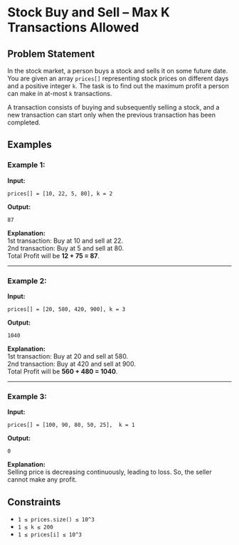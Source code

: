 # Stock Buy and Sell – Max K Transactions Allowed

 
## Problem Statement
In the stock market, a person buys a stock and sells it on some future date. You are given an array `prices[]` representing stock prices on different days and a positive integer `k`. The task is to find out the maximum profit a person can make in at-most `k` transactions.

A transaction consists of buying and subsequently selling a stock, and a new transaction can start only when the previous transaction has been completed.

## Examples

### Example 1:
**Input:**  
```
prices[] = [10, 22, 5, 80], k = 2
```
**Output:**  
```
87
```
**Explanation:**  
1st transaction: Buy at 10 and sell at 22.  
2nd transaction: Buy at 5 and sell at 80.  
Total Profit will be **12 + 75 = 87**.

---

### Example 2:
**Input:**  
```
prices[] = [20, 580, 420, 900], k = 3
```
**Output:**  
```
1040
```
**Explanation:**  
1st transaction: Buy at 20 and sell at 580.  
2nd transaction: Buy at 420 and sell at 900.  
Total Profit will be **560 + 480 = 1040**.

---

### Example 3:
**Input:**  
```
prices[] = [100, 90, 80, 50, 25],  k = 1
```
**Output:**  
```
0
```
**Explanation:**  
Selling price is decreasing continuously, leading to loss. So, the seller cannot make any profit.

## Constraints
- `1 ≤ prices.size() ≤ 10^3`
- `1 ≤ k ≤ 200`
- `1 ≤ prices[i] ≤ 10^3`

